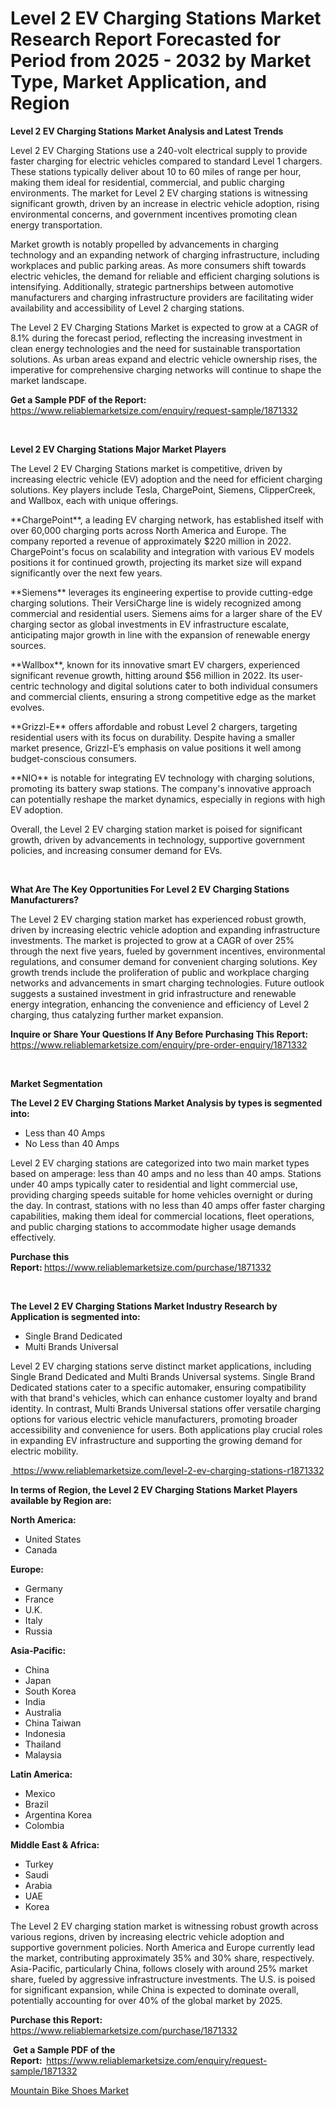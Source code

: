 <p><h1>Level 2 EV Charging Stations Market Research Report Forecasted for Period from 2025 -  2032 by Market Type, Market Application, and Region</h1></p><p><strong>Level 2 EV Charging Stations Market Analysis and Latest Trends</strong></p>
<p><p>Level 2 EV Charging Stations use a 240-volt electrical supply to provide faster charging for electric vehicles compared to standard Level 1 chargers. These stations typically deliver about 10 to 60 miles of range per hour, making them ideal for residential, commercial, and public charging environments. The market for Level 2 EV charging stations is witnessing significant growth, driven by an increase in electric vehicle adoption, rising environmental concerns, and government incentives promoting clean energy transportation.</p><p>Market growth is notably propelled by advancements in charging technology and an expanding network of charging infrastructure, including workplaces and public parking areas. As more consumers shift towards electric vehicles, the demand for reliable and efficient charging solutions is intensifying. Additionally, strategic partnerships between automotive manufacturers and charging infrastructure providers are facilitating wider availability and accessibility of Level 2 charging stations.</p><p>The Level 2 EV Charging Stations Market is expected to grow at a CAGR of 8.1% during the forecast period, reflecting the increasing investment in clean energy technologies and the need for sustainable transportation solutions. As urban areas expand and electric vehicle ownership rises, the imperative for comprehensive charging networks will continue to shape the market landscape.</p></p>
<p><strong>Get a Sample PDF of the Report:&nbsp;</strong> <a href="https://www.reliablemarketsize.com/enquiry/request-sample/1871332?utm_campaign=2297&utm_medium=2&utm_source=Github&utm_content=ia&utm_term=07022025&utm_id=level-2-ev-charging-stations">https://www.reliablemarketsize.com/enquiry/request-sample/1871332</a></p>
<p>&nbsp;</p>
<p><strong>Level 2 EV Charging Stations Major Market Players</strong></p>
<p><p>The Level 2 EV Charging Stations market is competitive, driven by increasing electric vehicle (EV) adoption and the need for efficient charging solutions. Key players include Tesla, ChargePoint, Siemens, ClipperCreek, and Wallbox, each with unique offerings.</p><p>**ChargePoint**, a leading EV charging network, has established itself with over 60,000 charging ports across North America and Europe. The company reported a revenue of approximately $220 million in 2022. ChargePoint's focus on scalability and integration with various EV models positions it for continued growth, projecting its market size will expand significantly over the next few years.</p><p>**Siemens** leverages its engineering expertise to provide cutting-edge charging solutions. Their VersiCharge line is widely recognized among commercial and residential users. Siemens aims for a larger share of the EV charging sector as global investments in EV infrastructure escalate, anticipating major growth in line with the expansion of renewable energy sources.</p><p>**Wallbox**, known for its innovative smart EV chargers, experienced significant revenue growth, hitting around $56 million in 2022. Its user-centric technology and digital solutions cater to both individual consumers and commercial clients, ensuring a strong competitive edge as the market evolves.</p><p>**Grizzl-E** offers affordable and robust Level 2 chargers, targeting residential users with its focus on durability. Despite having a smaller market presence, Grizzl-E’s emphasis on value positions it well among budget-conscious consumers.</p><p>**NIO** is notable for integrating EV technology with charging solutions, promoting its battery swap stations. The company's innovative approach can potentially reshape the market dynamics, especially in regions with high EV adoption.</p><p>Overall, the Level 2 EV charging station market is poised for significant growth, driven by advancements in technology, supportive government policies, and increasing consumer demand for EVs.</p></p>
<p>&nbsp;</p>
<p><strong>What Are The Key Opportunities For Level 2 EV Charging Stations Manufacturers?</strong></p>
<p><p>The Level 2 EV charging station market has experienced robust growth, driven by increasing electric vehicle adoption and expanding infrastructure investments. The market is projected to grow at a CAGR of over 25% through the next five years, fueled by government incentives, environmental regulations, and consumer demand for convenient charging solutions. Key growth trends include the proliferation of public and workplace charging networks and advancements in smart charging technologies. Future outlook suggests a sustained investment in grid infrastructure and renewable energy integration, enhancing the convenience and efficiency of Level 2 charging, thus catalyzing further market expansion.</p></p>
<p><strong>Inquire or Share Your Questions If Any Before Purchasing This Report:</strong> <a href="https://www.reliablemarketsize.com/enquiry/pre-order-enquiry/1871332?utm_campaign=2297&utm_medium=2&utm_source=Github&utm_content=ia&utm_term=07022025&utm_id=level-2-ev-charging-stations">https://www.reliablemarketsize.com/enquiry/pre-order-enquiry/1871332</a></p>
<p>&nbsp;</p>
<p><strong>Market Segmentation</strong></p>
<p><strong>The Level 2 EV Charging Stations Market Analysis by types is segmented into:</strong></p>
<p><ul><li>Less than 40 Amps</li><li>No Less than 40 Amps</li></ul></p>
<p><p>Level 2 EV charging stations are categorized into two main market types based on amperage: less than 40 amps and no less than 40 amps. Stations under 40 amps typically cater to residential and light commercial use, providing charging speeds suitable for home vehicles overnight or during the day. In contrast, stations with no less than 40 amps offer faster charging capabilities, making them ideal for commercial locations, fleet operations, and public charging stations to accommodate higher usage demands effectively.</p></p>
<p><strong>Purchase this Report:&nbsp;</strong><a href="https://www.reliablemarketsize.com/purchase/1871332?utm_campaign=2297&utm_medium=2&utm_source=Github&utm_content=ia&utm_term=07022025&utm_id=level-2-ev-charging-stations">https://www.reliablemarketsize.com/purchase/1871332</a></p>
<p>&nbsp;</p>
<p><strong>The Level 2 EV Charging Stations Market Industry Research by Application is segmented into:</strong></p>
<p><ul><li>Single Brand Dedicated</li><li>Multi Brands Universal</li></ul></p>
<p><p>Level 2 EV charging stations serve distinct market applications, including Single Brand Dedicated and Multi Brands Universal systems. Single Brand Dedicated stations cater to a specific automaker, ensuring compatibility with that brand's vehicles, which can enhance customer loyalty and brand identity. In contrast, Multi Brands Universal stations offer versatile charging options for various electric vehicle manufacturers, promoting broader accessibility and convenience for users. Both applications play crucial roles in expanding EV infrastructure and supporting the growing demand for electric mobility.</p></p>
<p><a href="https://www.reliablemarketsize.com/level-2-ev-charging-stations-r1871332?utm_campaign=2297&utm_medium=2&utm_source=Github&utm_content=ia&utm_term=07022025&utm_id=level-2-ev-charging-stations">&nbsp;https://www.reliablemarketsize.com/level-2-ev-charging-stations-r1871332</a></p>
<p><strong>In terms of Region, the Level 2 EV Charging Stations Market Players available by Region are:</strong></p>
<p>
    <p> <strong> North America: </strong>
        <ul>
            <li>United States</li>
            <li>Canada</li>
        </ul>
        </p> 
    <p> <strong> Europe: </strong>
        <ul>
            <li>Germany</li>
            <li>France</li>
            <li>U.K.</li>
            <li>Italy</li>
            <li>Russia</li>
        </ul>
        </p> 
    <p> <strong> Asia-Pacific: </strong>
        <ul>
            <li>China</li>
            <li>Japan</li>
            <li>South Korea</li>
            <li>India</li>
            <li>Australia</li>
            <li>China Taiwan</li>
            <li>Indonesia</li>
            <li>Thailand</li>
            <li>Malaysia</li>
        </ul>
        </p> 
    <p> <strong> Latin America: </strong>
        <ul>
            <li>Mexico</li>
            <li>Brazil</li>
            <li>Argentina Korea</li>
            <li>Colombia</li>
        </ul>
        </p> 
    <p> <strong> Middle East & Africa: </strong>
        <ul>
            <li>Turkey</li>
            <li>Saudi</li>
            <li>Arabia</li>
            <li>UAE</li>
            <li>Korea</li>
        </ul>
    </p>
    </p>
<p><p>The Level 2 EV charging station market is witnessing robust growth across various regions, driven by increasing electric vehicle adoption and supportive government policies. North America and Europe currently lead the market, contributing approximately 35% and 30% share, respectively. Asia-Pacific, particularly China, follows closely with around 25% market share, fueled by aggressive infrastructure investments. The U.S. is poised for significant expansion, while China is expected to dominate overall, potentially accounting for over 40% of the global market by 2025.</p></p>
<p><strong>Purchase this Report: </strong><a href="https://www.reliablemarketsize.com/purchase/1871332?utm_campaign=2297&utm_medium=2&utm_source=Github&utm_content=ia&utm_term=07022025&utm_id=level-2-ev-charging-stations">https://www.reliablemarketsize.com/purchase/1871332</a></p>
<p>&nbsp;<strong>Get a Sample PDF of the Report:&nbsp;&nbsp;</strong><a href="https://www.reliablemarketsize.com/enquiry/request-sample/1871332?utm_campaign=2297&utm_medium=2&utm_source=Github&utm_content=ia&utm_term=07022025&utm_id=level-2-ev-charging-stations">https://www.reliablemarketsize.com/enquiry/request-sample/1871332</a></p>
<p><strong></strong></p>
<p><p><a href="https://github.com/dierdrecrichton210/Market-Research-Report-List-1/blob/main/mountain-bike-shoes-market.md?utm_campaign=2297&utm_medium=2&utm_source=Github&utm_content=ia&utm_term=07022025&utm_id=level-2-ev-charging-stations">Mountain Bike Shoes Market</a></p></p>